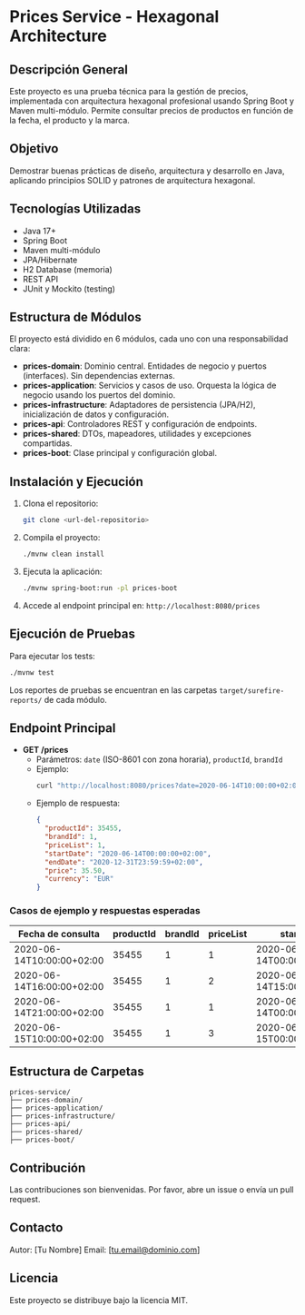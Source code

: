 # Prices Service - Hexagonal Architecture

## Descripción General
Este proyecto es una prueba técnica para la gestión de precios, implementada con arquitectura hexagonal profesional usando Spring Boot y Maven multi-módulo. Permite consultar precios de productos en función de la fecha, el producto y la marca.

## Objetivo
Demostrar buenas prácticas de diseño, arquitectura y desarrollo en Java, aplicando principios SOLID y patrones de arquitectura hexagonal.

## Tecnologías Utilizadas
- Java 17+
- Spring Boot
- Maven multi-módulo
- JPA/Hibernate
- H2 Database (memoria)
- REST API
- JUnit y Mockito (testing)

## Estructura de Módulos
El proyecto está dividido en 6 módulos, cada uno con una responsabilidad clara:
- **prices-domain**: Dominio central. Entidades de negocio y puertos (interfaces). Sin dependencias externas.
- **prices-application**: Servicios y casos de uso. Orquesta la lógica de negocio usando los puertos del dominio.
- **prices-infrastructure**: Adaptadores de persistencia (JPA/H2), inicialización de datos y configuración.
- **prices-api**: Controladores REST y configuración de endpoints.
- **prices-shared**: DTOs, mapeadores, utilidades y excepciones compartidas.
- **prices-boot**: Clase principal y configuración global.

## Instalación y Ejecución
1. Clona el repositorio:
   ```sh
   git clone <url-del-repositorio>
   ```
2. Compila el proyecto:
   ```sh
   ./mvnw clean install
   ```
3. Ejecuta la aplicación:
   ```sh
   ./mvnw spring-boot:run -pl prices-boot
   ```
4. Accede al endpoint principal en:
   `http://localhost:8080/prices`

## Ejecución de Pruebas
Para ejecutar los tests:
```sh
./mvnw test
```
Los reportes de pruebas se encuentran en las carpetas `target/surefire-reports/` de cada módulo.

## Endpoint Principal
- **GET /prices**
  - Parámetros: `date` (ISO-8601 con zona horaria), `productId`, `brandId`
  - Ejemplo:
    ```sh
    curl "http://localhost:8080/prices?date=2020-06-14T10:00:00+02:00&productId=35455&brandId=1"
    ```
  - Ejemplo de respuesta:
    ```json
    {
      "productId": 35455,
      "brandId": 1,
      "priceList": 1,
      "startDate": "2020-06-14T00:00:00+02:00",
      "endDate": "2020-12-31T23:59:59+02:00",
      "price": 35.50,
      "currency": "EUR"
    }
    ```

### Casos de ejemplo y respuestas esperadas
| Fecha de consulta           | productId | brandId | priceList | startDate                | endDate                  | price  | currency |
|----------------------------|-----------|---------|-----------|--------------------------|--------------------------|--------|----------|
| 2020-06-14T10:00:00+02:00  | 35455     | 1       | 1         | 2020-06-14T00:00:00+02:00| 2020-12-31T23:59:59+02:00| 35.50  | EUR      |
| 2020-06-14T16:00:00+02:00  | 35455     | 1       | 2         | 2020-06-14T15:00:00+02:00| 2020-06-14T18:30:00+02:00| 25.45  | EUR      |
| 2020-06-14T21:00:00+02:00  | 35455     | 1       | 1         | 2020-06-14T00:00:00+02:00| 2020-12-31T23:59:59+02:00| 35.50  | EUR      |
| 2020-06-15T10:00:00+02:00  | 35455     | 1       | 3         | 2020-06-15T00:00:00+02:00| 2020-06-15T11:00:00+02:00| 30.50  | EUR      |

## Estructura de Carpetas
```
prices-service/
├── prices-domain/
├── prices-application/
├── prices-infrastructure/
├── prices-api/
├── prices-shared/
├── prices-boot/
```

## Contribución
Las contribuciones son bienvenidas. Por favor, abre un issue o envía un pull request.

## Contacto
Autor: [Tu Nombre]
Email: [tu.email@dominio.com]

## Licencia
Este proyecto se distribuye bajo la licencia MIT.

